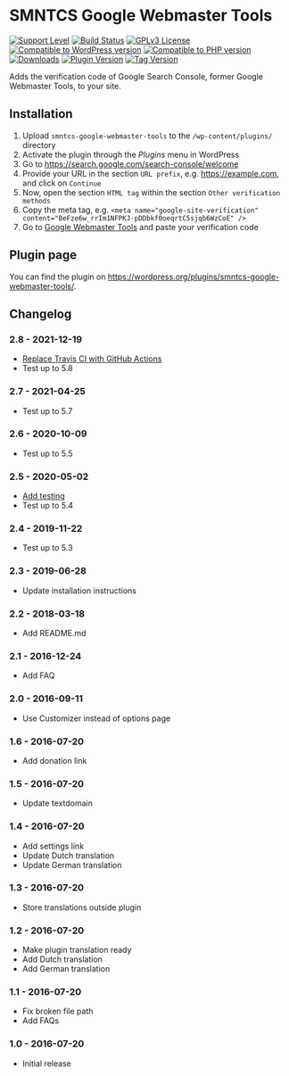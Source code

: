 # SMNTCS Google Webmaster Tools

[![Support Level](https://img.shields.io/badge/support-active-green.svg)](#support-level)
[![Build Status](https://api.travis-ci.com/nielslange/smntcs-google-webmaster-tools.svg?branch=master)](https://api.travis-ci.com/nielslange/smntcs-google-webmaster-tools)
[![GPLv3 License](https://img.shields.io/github/license/nielslange/smntcs-google-webmaster-tools.svg)](https://www.gnu.org/licenses/gpl.html)
[![Compatible to WordPress version](https://plugintests.com/plugins/smntcs-google-webmaster-tools/wp-badge.svg)](https://plugintests.com/plugins/smntcs-google-webmaster-tools/latest)
[![Compatible to PHP version](https://plugintests.com/plugins/smntcs-google-webmaster-tools/php-badge.svg)](https://plugintests.com/plugins/smntcs-google-webmaster-tools/latest)
[![Downloads](https://img.shields.io/wordpress/plugin/dt/smntcs-google-webmaster-tools.svg)](https://wordpress.org/plugins/smntcs-google-webmaster-tools/)
[![Plugin Version](https://img.shields.io/wordpress/plugin/v/smntcs-google-webmaster-tools.svg)](https://wordpress.org/plugins/smntcs-google-webmaster-tools/)
[![Tag Version](https://img.shields.io/github/tag/nielslange/smntcs-google-webmaster-tools.svg)](https://wordpress.org/plugins/smntcs-google-webmaster-tools/)

Adds the verification code of Google Search Console, former Google Webmaster Tools, to your site.

## Installation

1. Upload `smntcs-google-webmaster-tools` to the `/wp-content/plugins/` directory
2. Activate the plugin through the _Plugins_ menu in WordPress
3. Go to https://search.google.com/search-console/welcome
4. Provide your URL in the section `URL prefix`, e.g. https://example.com, and click on `Continue`
5. Now, open the section `HTML tag` within the section `Other verification methods`
6. Copy the meta tag, e.g. `<meta name="google-site-verification" content="BeFze6w_rrIm1NFPKJ-pDDbkf0oeqrtC5sjqb6WzCoE" />`
7. Go to [Google Webmaster Tools](/wp-admin/customize.php?autofocus[control]=smntcs_google_webmaster_tools_tracking_code) and paste your verification code

## Plugin page

You can find the plugin on https://wordpress.org/plugins/smntcs-google-webmaster-tools/.

## Changelog

### 2.8 - 2021-12-19

-   [Replace Travis CI with GitHub Actions](https://github.com/nielslange/smntcs-google-webmaster-tools/issues/62)
-   Test up to 5.8

### 2.7 - 2021-04-25

-   Test up to 5.7

### 2.6 - 2020-10-09

-   Test up to 5.5

### 2.5 - 2020-05-02

-   [Add testing](https://github.com/nielslange/smntcs-google-webmaster-tools/issues/3)
-   Test up to 5.4

### 2.4 - 2019-11-22

-   Test up to 5.3

### 2.3 - 2019-06-28

-   Update installation instructions

### 2.2 - 2018-03-18

-   Add README.md

### 2.1 - 2016-12-24

-   Add FAQ

### 2.0 - 2016-09-11

-   Use Customizer instead of options page

### 1.6 - 2016-07-20

-   Add donation link

### 1.5 - 2016-07-20

-   Update textdomain

### 1.4 - 2016-07-20

-   Add settings link
-   Update Dutch translation
-   Update German translation

### 1.3 - 2016-07-20

-   Store translations outside plugin

### 1.2 - 2016-07-20

-   Make plugin translation ready
-   Add Dutch translation
-   Add German translation

### 1.1 - 2016-07-20

-   Fix broken file path
-   Add FAQs

### 1.0 - 2016-07-20

-   Initial release

